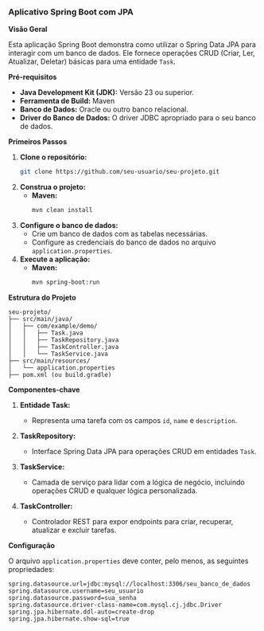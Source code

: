 ### **Aplicativo Spring Boot com JPA**

**Visão Geral**

Esta aplicação Spring Boot demonstra como utilizar o Spring Data JPA para interagir com um banco de dados. Ele fornece operações CRUD (Criar, Ler, Atualizar, Deletar) básicas para uma entidade `Task`.

**Pré-requisitos**

  * **Java Development Kit (JDK):** Versão 23 ou superior.
  * **Ferramenta de Build:** Maven
  * **Banco de Dados:** Oracle ou outro banco relacional.
  * **Driver do Banco de Dados:** O driver JDBC apropriado para o seu banco de dados.

**Primeiros Passos**

1.  **Clone o repositório:**
    ```bash
    git clone https://github.com/seu-usuario/seu-projeto.git
    ```
2.  **Construa o projeto:**
      * **Maven:**
        ```bash
        mvn clean install
        ```
3.  **Configure o banco de dados:**
      * Crie um banco de dados com as tabelas necessárias.
      * Configure as credenciais do banco de dados no arquivo `application.properties`.
4.  **Execute a aplicação:**
      * **Maven:**
        ```bash
        mvn spring-boot:run
        ```
**Estrutura do Projeto**

```
seu-projeto/
├── src/main/java/
│   ├── com/example/demo/
│   │   ├── Task.java
│   │   ├── TaskRepository.java
│   │   ├── TaskController.java
│   │   └── TaskService.java
├── src/main/resources/
│   └── application.properties
├── pom.xml (ou build.gradle)
```

**Componentes-chave**

1.  **Entidade Task:**

      - Representa uma tarefa com os campos `id`, `name` e `description`.

2.  **TaskRepository:**

      - Interface Spring Data JPA para operações CRUD em entidades `Task`.

3.  **TaskService:**

      - Camada de serviço para lidar com a lógica de negócio, incluindo operações CRUD e qualquer lógica personalizada.

4.  **TaskController:**

      - Controlador REST para expor endpoints para criar, recuperar, atualizar e excluir tarefas.

**Configuração**

O arquivo `application.properties` deve conter, pelo menos,  as seguintes propriedades:

```properties
spring.datasource.url=jdbc:mysql://localhost:3306/seu_banco_de_dados
spring.datasource.username=seu_usuario
spring.datasource.password=sua_senha
spring.datasource.driver-class-name=com.mysql.cj.jdbc.Driver
spring.jpa.hibernate.ddl-auto=create-drop
spring.jpa.hibernate.show-sql=true
```
